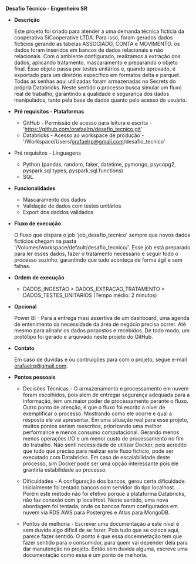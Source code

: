 **Desafio Técnico - Engenheiro SR**

* **Descrição**

  Este projeto foi criado para atender a uma demanda técnica fictícia da cooperativa SiCooperative LTDA. Para isso, foram gerados dados fictícios gerando as tabelas ASSOCIADO, CONTA e MOVIMENTO. os dados foram inseridos em bancos de dados relacionais e não relacionais. Com o ambiente configurado, realizamos a extração dos dados, aplicando tratamento, mascaramento e preparando o objeto final. Esse objeto passa por testes unitários e, quando aprovado, é exportado para um diretório específico em formatos delta e parquet. Todas as senhas aqui utilizadas foram armazenadas no Secrets do própria Databricks. Neste sentido o processo busca simular um fluxo real de trabalho, garantindo a qualidade e segurança dos dados manipulados, tanto pela base de dados quanto  pelo acesso do usuário.

* **Pré requisitos - Plataformas**

  - GitHub - Permissão de acesso para leitura e escrita - 'https://github.com/orafaelrp/desafio_tecnico.git'
  - Databricks - Acesso ao workspace de produção - '/Workspace/Users/orafaelrp@gmail.com/desafio_tecnico'

* Pré requisitos - Linguagens
  - Python (pandas, random, faker, datetime, pymongo, psycopg2, pyspark.sql.types, pyspark.sql.functions)
  - SQL

* **Funcionalidades**

  - Mascaramento dos dados
  - Validação de dados com testes unitários
  - Export dos daddos validados

* **Fluxo de execução**

  O fluxo que dispara o job 'job_desafio_tecnico' sempre que novos dados fictícios chegam na pasta '/Volumes/workspace/default/desafio_tecnico/'. Esse job está preparado para ler esses dados, fazer o tratamento necessário e seguir todo o processo sozinho, garantindo que tudo aconteça de forma ágil e sem falhas.


* **Ordem de execução**

  - DADOS_INGESTAO > DADOS_EXTRACAO_TRATAMENTO > DADOS_TESTES_UNITARIOS (Tempo médio: 2 minutos)

* **Opcional**

  Power BI - Para a entrega masi assertiva de um dashboard, uma agenda de entenimento da necessidade da área de negócio precisa ocrrer. Até mesmo para alinahr os dados porpostos e recebidos. De todo modo, um protótipo foi gerado e arquivado neste projeto do GitHub.

* **Contato**

  Em caso de duvidas e ou contruições para com o projeto, segue e-mail orafaelrp@gmail.com.

* **Pontos pessoais**

  * Decisões Técnicas - O armazenamento e processamento em nuvem foram escolhidos, pois alem de entregar segurança adequada para a informação, tem um maior poder de processamento perante o fluxo. Outro ponto de atenção, é que o fluxo foi escrito a nível de exemplificar o processo. Mostrando como ele ocorre e qual a resposta ele vai apresentar. Em uma situação real para esse projeto, muitos pontos seriam reescritos, priorizando uma melhor performance e menos consumo computacional. Gerando menos menos operações I/O e um menor custo de processamento no fim do trabalho. Não senti necessidade de utilizar Docker, pois acredito que tudo que preciso para realizar este fluxo ficticio, pode ser executado com Databricks. Em caso de escalabilidade deste processo, sim Docker pode ser uma opção interessante pois ele grantiria estabilidade ao processo.

  * Dificuldades - A configuração dos bancos, gerou certa dificuldade. Inicialmente foi tentado bancos com servidor do tipo localhost. Porém este metodo não foi efetivo porque a plataforma Databricks, não faz conexão com ip localHost. Neste sentido, uma nova abordagem foi tentada, onde os bancos foram configurados em nuvem via RDS AWS para Postergres e Atlas para MongoDB.

  * Pontos de melhoria - Escrever uma documentação a este nível é sem duvida algo dificil de se fazer. Pois tudo que se coloca aqui, parece fazer sentido. O ponto é que essa docemnetação tem que fazer sentido para o consumidor, para quem vai depender dela para dar manutenção no projeto. Então sem duvida alguma, escreve uma documentação como essa é um ponto de melhoria. 